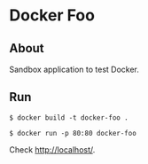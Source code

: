 # Docker Foo

## About
Sandbox application to test Docker.

## Run

    $ docker build -t docker-foo .

    $ docker run -p 80:80 docker-foo

Check [http://localhost/](http://localhost/).
